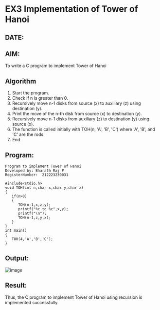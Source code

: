 # EX3 Implementation of Tower of Hanoi
## DATE:
## AIM:
To write a C program to implement Tower of Hanoi

## Algorithm
1. Start the program. 
2. Check if n is greater than 0. 
3. Recursively move n-1 disks from source (x) to auxiliary (z) using destination (y). 
4. Print the move of the n-th disk from source (x) to destination (y). 
5. Recursively move n-1 disks from auxiliary (z) to destination (y) using source (x). 
6. The function is called initially with TOH(n, 'A', 'B', 'C') where 'A', 'B', and 'C' are the rods. 
7. End    

## Program:
```
Program to implement Tower of Hanoi
Developed by: Bharath Raj P
RegisterNumber:  212223230031
```
```
#include<stdio.h>
void TOH(int n,char x,char y,char z)
{
   if(n>0)
   {
      TOH(n-1,x,z,y);
      printf("%c to %c",x,y);
      printf("\n");
      TOH(n-1,z,y,x);
   }
}
int main()
{
   TOH(4,'A','B','C');
}
```

## Output:
![image](https://github.com/user-attachments/assets/cea2398a-0a42-4201-a165-2f79c6d3027e)

## Result:
Thus, the C program to implement Tower of Hanoi using recursion is implemented successfully.
